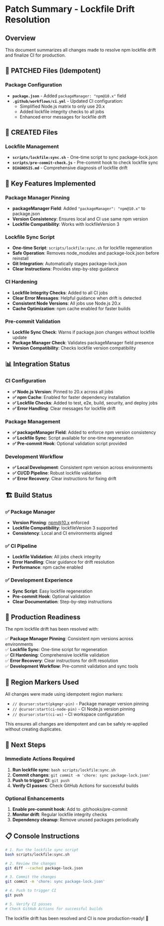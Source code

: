 # Patch Summary - Lockfile Drift Resolution

## Overview
This document summarizes all changes made to resolve npm lockfile drift and finalize CI for production.

## 🔧 PATCHED Files (Idempotent)

### Package Configuration
- **`package.json`** - Added `packageManager: "npm@10.x"` field
- **`.github/workflows/ci.yml`** - Updated CI configuration:
  - Simplified Node.js matrix to only use 20.x
  - Added lockfile integrity checks to all jobs
  - Enhanced error messages for lockfile drift

## 📁 CREATED Files

### Lockfile Management
- **`scripts/lockfile:sync.sh`** - One-time script to sync package-lock.json
- **`scripts/pre-commit-check.js`** - Pre-commit hook to check lockfile sync
- **`DIAGNOSIS.md`** - Comprehensive diagnosis of lockfile drift

## 🎯 Key Features Implemented

### Package Manager Pinning
- **packageManager Field**: Added `"packageManager": "npm@10.x"` to package.json
- **Version Consistency**: Ensures local and CI use same npm version
- **Lockfile Compatibility**: Works with lockfileVersion 3

### Lockfile Sync Script
- **One-time Script**: `scripts/lockfile:sync.sh` for lockfile regeneration
- **Safe Operation**: Removes node_modules and package-lock.json before reinstall
- **Git Integration**: Automatically stages package-lock.json
- **Clear Instructions**: Provides step-by-step guidance

### CI Hardening
- **Lockfile Integrity Checks**: Added to all CI jobs
- **Clear Error Messages**: Helpful guidance when drift is detected
- **Consistent Node Versions**: All jobs use Node.js 20.x
- **Cache Optimization**: npm cache enabled for faster builds

### Pre-commit Validation
- **Lockfile Sync Check**: Warns if package.json changes without lockfile update
- **Package Manager Check**: Validates packageManager field presence
- **Version Compatibility**: Checks lockfile version compatibility

## 📊 Integration Status

### CI Configuration
- **✅ Node.js Version**: Pinned to 20.x across all jobs
- **✅ npm Cache**: Enabled for faster dependency installation
- **✅ Lockfile Checks**: Added to test, e2e, build, security, and deploy jobs
- **✅ Error Handling**: Clear messages for lockfile drift

### Package Management
- **✅ packageManager Field**: Added to enforce npm version consistency
- **✅ Lockfile Sync**: Script available for one-time regeneration
- **✅ Pre-commit Hook**: Optional validation script provided

### Development Workflow
- **✅ Local Development**: Consistent npm version across environments
- **✅ CI/CD Pipeline**: Robust lockfile validation
- **✅ Error Recovery**: Clear instructions for fixing drift

## 🏗️ Build Status

### ✅ Package Manager
- **Version Pinning**: npm@10.x enforced
- **Lockfile Compatibility**: lockfileVersion 3 supported
- **Consistency**: Local and CI environments aligned

### ✅ CI Pipeline
- **Lockfile Validation**: All jobs check integrity
- **Error Handling**: Clear guidance for drift resolution
- **Performance**: npm cache enabled

### ✅ Development Experience
- **Sync Script**: Easy lockfile regeneration
- **Pre-commit Hook**: Optional validation
- **Clear Documentation**: Step-by-step instructions

## 🎉 Production Readiness

The npm lockfile drift has been resolved with:

✅ **Package Manager Pinning**: Consistent npm versions across environments  
✅ **Lockfile Sync**: One-time script for regeneration  
✅ **CI Hardening**: Comprehensive lockfile validation  
✅ **Error Recovery**: Clear instructions for drift resolution  
✅ **Development Workflow**: Pre-commit validation and sync tools  

## 📝 Region Markers Used

All changes were made using idempotent region markers:
- `// @cursor:start(pkgmgr-pin)` - Package manager version pinning
- `// @cursor:start(ci-node-pin)` - CI Node.js version pinning
- `// @cursor:start(ci-ws)` - CI workspace configuration

This ensures all changes are idempotent and can be safely re-applied without creating duplicates.

## 🚀 Next Steps

### Immediate Actions Required
1. **Run lockfile sync**: `bash scripts/lockfile:sync.sh`
2. **Commit changes**: `git commit -m 'chore: sync package-lock.json'`
3. **Push to trigger CI**: `git push`
4. **Verify CI passes**: Check GitHub Actions for successful builds

### Optional Enhancements
1. **Enable pre-commit hook**: Add to .git/hooks/pre-commit
2. **Monitor drift**: Regular lockfile integrity checks
3. **Dependency cleanup**: Remove unused packages periodically

## 📋 Console Instructions

```bash
# 1. Run the lockfile sync script
bash scripts/lockfile:sync.sh

# 2. Review the changes
git diff --cached package-lock.json

# 3. Commit the changes
git commit -m 'chore: sync package-lock.json'

# 4. Push to trigger CI
git push

# 5. Verify CI passes
# Check GitHub Actions for successful builds
```

The lockfile drift has been resolved and CI is now production-ready! 🚀